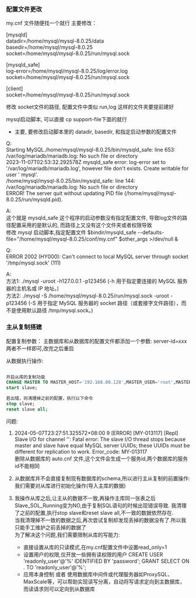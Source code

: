 ### 配置文件更改

my.cnf 文件随便找一个就行
主要修改：

[mysqld]  
datadir=/home/mysql/mysql-8.0.25/data  
basedir=/home/mysql/mysql-8.0.25  
socket=/home/mysql/mysql-8.0.25/run/mysql.sock

[mysqld_safe]  
log-error=/home/mysql/mysql-8.0.25/log/error.log  
socket=/home/mysql/mysql-8.0.25/run/mysql.sock

[client]  
socket=/home/mysql/mysql-8.0.25/run/mysql.sock

修改 socket文件的路径, 配置文件中类似 run,log 这样的文件夹要提前建好

mysql启动脚本, 可以直接 cp support-file下面的就行

* 主要, 要修改启动脚本里的
  datadir, basedir, 和指定启动参数的配置文件

Q:  
Starting MySQL./home/mysql/mysql-8.0.25/bin/mysqld_safe: line 653: /var/log/mariadb/mariadb.log: No such file or
directory  
2023-11-07T02:53:32.292578Z mysqld_safe error: log-error set to '/var/log/mariadb/mariadb.log', however file don't
exists. Create writable for user '
mysql'.  
/home/mysql/mysql-8.0.25/bin/mysqld_safe: line 144: /var/log/mariadb/mariadb.log: No such file or directory  
ERROR! The server quit without updating PID file (/home/mysql/mysql-8.0.25/run/mysqld.pid).

A:  
这个就是 mysqld_safe 这个程序的启动参数没有指定配置文件, 导致log文件的路径配置采用的是默认的, 而路径上又没有这个文件夹或者权限导致  
修改 mysql 启动脚本,指定配置文件 $bindir/mysqld_safe --defaults-file="/home/mysql/mysql-8.0.25/conf/my.cnf" $other_args >/dev/null &

Q:   
ERROR 2002 (HY000): Can't connect to local MySQL server through socket '/tmp/mysql.sock' (111)

A:  
方法1: ./mysql -uroot -h127.0.0.1 -p123456 (-h 用于指定要连接的 MySQL 服务器的主机名或 IP 地址。)  
方法2: ./mysql -S /home/mysql/mysql-8.0.25/run/mysql.sock -uroot -p123456 (-S 用于指定 MySQL 服务器的 socket
路径（或套接字文件路径），而不是使用默认路径 /tmp/mysql.sock。)

### 主从复制搭建

配置复制参数：
主数据库和从数据库的配置文件都添加一个参数: server-id=xxx  
两者不一样即可,改完之后重启

从数据执行操作:

~~~ sql

开启从库的复制功能
CHANGE MASTER TO MASTER_HOST='192.168.80.128',MASTER_USER='root',MASTER_PASSWORD='123456',MASTER_LOG_FILE='mysql-bin.000027',MASTER_LOG_POS=152;  
start slave;

若出错，则清理掉之前的配置，执行以下命令
stop slave;
reset slave all;
~~~

问题:

1. 2024-05-07T23:27:51.325572+08:00 9 [ERROR] [MY-013117] [Repl] Slave I/O for channel '': Fatal error: The slave I/O
   thread stops because master and slave have equal MySQL server UUIDs; these UUIDs must be different for replication to
   work. Error_code: MY-013117  
   删除从数据库的 auto.cnf 文件,这个文件会生成一个服务id,两个数据库的服务id不能相同

2. 从数据库并不会直接复制现有数据库的schema,所以进行主从复制的前置操作:我们需要对从库进行初始化操作(导入主库的数据)

3. 我操作从库之后,让主从的数据不一致,再操作主库同一张表之后Slave_SOL_Running变为NO,由于复制SQL语句的时候出现错误导致.
   我清理了之前的配置,执行stop slave和reset slave all,不一致的数据依然存在.  
   当我清理掉不一致的数据之后,再次尝试复制却发现丢掉的数据没有了.所以我只能手工维护之前丢掉的数据了  
   为了解决这个问题,我们需要限制从库的写能力:
    - 直接设置从库的只读模式,在my.cnf配置文件中设置read_only=1
    - 设置用户的权限,仅开放一些拥有读权限的用户
      CREATE USER 'readonly_user'@'%' IDENTIFIED BY 'password';
      GRANT SELECT ON *.* TO 'readonly_user'@'%';
    - 应用本身控制 或者 使用数据库中间件或代理服务器如ProxySQL、MaxScale等，可以帮助实现读写分离，自动将写请求定向到主数据库，而读请求则可以定向到从数据库